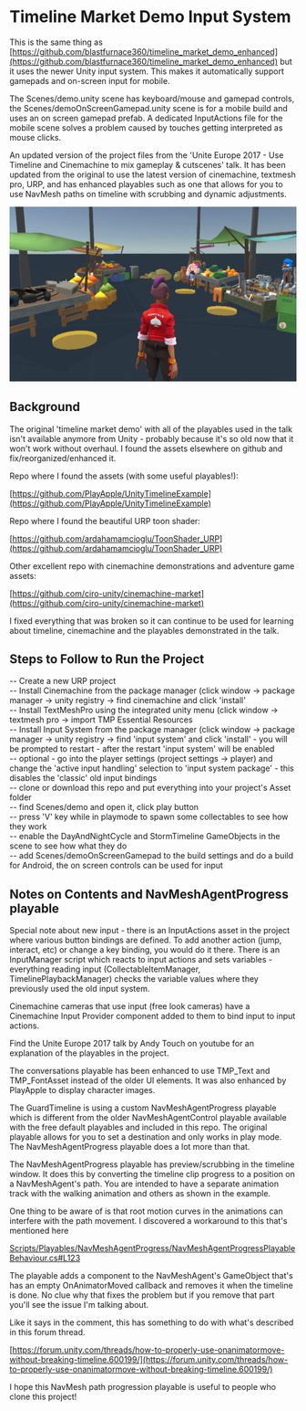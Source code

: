# Timeline Market Demo Input System  

This is the same thing as [https://github.com/blastfurnace360/timeline_market_demo_enhanced](https://github.com/blastfurnace360/timeline_market_demo_enhanced) but it uses the newer Unity input system. This makes it automatically support gamepads and on-screen input for mobile.  

The Scenes/demo.unity scene has keyboard/mouse and gamepad controls, the Scenes/demoOnScreenGamepad.unity scene is for a mobile build and uses an on screen gamepad prefab. A dedicated InputActions file for the mobile scene solves a problem caused by touches getting interpreted as mouse clicks.    

An updated version of the project files from the 'Unite Europe 2017 - Use Timeline and Cinemachine to mix gameplay & cutscenes' talk. It has been updated from the original to use the latest version of cinemachine, textmesh pro, URP, and has enhanced playables such as one that allows for you to use NavMesh paths on timeline with scrubbing and dynamic adjustments.   

![market demo screenshot](.github/market_demo_screenshot.png?raw=true "market demo screenshot")  

## Background  

The original 'timeline market demo' with all of the playables used in the talk isn't available anymore from Unity - probably because it's so old now that it won't work without overhaul. I found the assets elsewhere on github and fix/reorganized/enhanced it.  

Repo where I found the assets (with some useful playables!):  

[https://github.com/PlayApple/UnityTimelineExample](https://github.com/PlayApple/UnityTimelineExample)    

Repo where I found the beautiful URP toon shader:  

[https://github.com/ardahamamcioglu/ToonShader_URP](https://github.com/ardahamamcioglu/ToonShader_URP)  

Other excellent repo with cinemachine demonstrations and adventure game assets:  

[https://github.com/ciro-unity/cinemachine-market](https://github.com/ciro-unity/cinemachine-market)  

I fixed everything that was broken so it can continue to be used for learning about timeline, cinemachine and the playables demonstrated in the talk.  

## Steps to Follow to Run the Project  

-- Create a new URP project  
-- Install Cinemachine from the package manager (click window -> package manager -> unity registry -> find cinemachine and click 'install'  
-- Install TextMeshPro using the integrated unity menu (click window -> textmesh pro -> import TMP Essential Resources  
-- Install Input System from the package manager (click window -> package manager -> unity registry -> find 'input system' and click 'install' - you will be prompted to restart - after the restart 'input system' will be enabled  
-- optional - go into the player settings (project settings -> player) and change the 'active input handling' selection to 'input system package' - this disables the 'classic' old input bindings  
-- clone or download this repo and put everything into your project's Asset folder  
-- find Scenes/demo and open it, click play button  
-- press 'V' key while in playmode to spawn some collectables to see how they work  
-- enable the DayAndNightCycle and StormTimeline GameObjects in the scene to see how what they do  
-- add Scenes/demoOnScreenGamepad to the build settings and do a build for Android, the on screen controls can be used for input


## Notes on Contents and NavMeshAgentProgress playable  

Special note about new input - there is an InputActions asset in the project where various button bindings are defined. To add another action (jump, interact, etc) or change a key binding, you would do it there. There is an InputManager script which reacts to input actions and sets variables - everything reading input (CollectableItemManager, TimelinePlaybackManager) checks the variable values where they previously used the old input system.  

Cinemachine cameras that use input (free look cameras) have a Cinemachine Input Provider component added to them to bind input to input actions.  

Find the Unite Europe 2017 talk by Andy Touch on youtube for an explanation of the playables in the project.    
   
The conversations playable has been enhanced to use TMP_Text and TMP_FontAsset instead of the older UI elements. It was also enhanced by PlayApple to display character images.  

The GuardTimeline is using a custom NavMeshAgentProgress playable which is different from the older NavMeshAgentControl playable available with the free default playables and included in this repo. The original playable allows for you to set a destination and only works in play mode. The NavMeshAgentProgress playable does a lot more than that.  

The NavMeshAgentProgress playable has preview/scrubbing in the timeline window. It does this by converting the timeline clip progress to a position on a NavMeshAgent's path. You are intended to have a separate animation track with the walking animation and others as shown in the example.  

One thing to be aware of is that root motion curves in the animations can interfere with the path movement. I discovered a workaround to this that's mentioned here  

[Scripts/Playables/NavMeshAgentProgress/NavMeshAgentProgressPlayableBehaviour.cs#L123](Scripts/Playables/NavMeshAgentProgress/NavMeshAgentProgressPlayableBehaviour.cs#L123)    

The playable adds a component to the NavMeshAgent's GameObject that's has an empty OnAnimatorMoved callback and removes it when the timeline is done. No clue why that fixes the problem but if you remove that part you'll see the issue I'm talking about.    

Like it says in the comment, this has something to do with what's described in this forum thread.  

[https://forum.unity.com/threads/how-to-properly-use-onanimatormove-without-breaking-timeline.600199/](https://forum.unity.com/threads/how-to-properly-use-onanimatormove-without-breaking-timeline.600199/)  

I hope this NavMesh path progression playable is useful to people who clone this project!  
